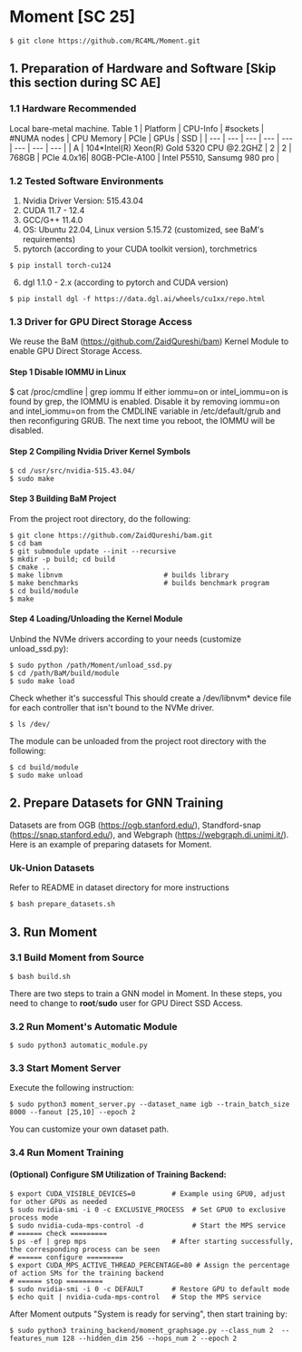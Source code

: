 # Moment [SC 25]
```
$ git clone https://github.com/RC4ML/Moment.git
```

## 1. Preparation of Hardware and Software [Skip this section during SC AE]
### 1.1 Hardware Recommended
Local bare-metal machine.
Table 1
| Platform | CPU-Info | #sockets | #NUMA nodes | CPU Memory | PCIe | GPUs | SSD |
| --- | --- | --- | --- | --- | --- | --- | --- |
| A | 104*Intel(R) Xeon(R) Gold 5320 CPU @2.2GHZ | 2 | 2 | 768GB | PCIe 4.0x16| 80GB-PCIe-A100 | Intel P5510, Sansumg 980 pro |
### 1.2 Tested Software Environments
1. Nvidia Driver Version: 515.43.04
2. CUDA 11.7 - 12.4
3. GCC/G++ 11.4.0
4. OS: Ubuntu 22.04, Linux version 5.15.72 (customized, see BaM's requirements)
5. pytorch (according to your CUDA toolkit version), torchmetrics
```
$ pip install torch-cu124
```
6. dgl 1.1.0 - 2.x (according to pytorch and CUDA version)
```
$ pip install dgl -f https://data.dgl.ai/wheels/cu1xx/repo.html
```
### 1.3 Driver for GPU Direct Storage Access
We reuse the BaM (https://github.com/ZaidQureshi/bam) Kernel Module to enable GPU Direct Storage Access.
#### Step 1 Disable IOMMU in Linux
$ cat /proc/cmdline | grep iommu
If either iommu=on or intel_iommu=on is found by grep, the IOMMU is enabled.
Disable it by removing iommu=on and intel_iommu=on from the CMDLINE variable in /etc/default/grub and then reconfiguring GRUB. The next time you reboot, the IOMMU will be disabled.
#### Step 2 Compiling Nvidia Driver Kernel Symbols
```
$ cd /usr/src/nvidia-515.43.04/
$ sudo make
```
#### Step 3 Building BaM Project
From the project root directory, do the following:
```
$ git clone https://github.com/ZaidQureshi/bam.git
$ cd bam
$ git submodule update --init --recursive
$ mkdir -p build; cd build
$ cmake ..
$ make libnvm                         # builds library
$ make benchmarks                     # builds benchmark program
$ cd build/module
$ make
```
#### Step 4 Loading/Unloading the Kernel Module
Unbind the NVMe drivers according to your needs (customize unload_ssd.py):
```
$ sudo python /path/Moment/unload_ssd.py 
$ cd /path/BaM/build/module
$ sudo make load
```
Check whether it's successful
This should create a /dev/libnvm* device file for each controller that isn't bound to the NVMe driver.
```
$ ls /dev/
```
The module can be unloaded from the project root directory with the following:
```
$ cd build/module
$ sudo make unload
```
## 2. Prepare Datasets for GNN Training
Datasets are from OGB (https://ogb.stanford.edu/), Standford-snap (https://snap.stanford.edu/), and Webgraph (https://webgraph.di.unimi.it/).
Here is an example of preparing datasets for Moment.

### Uk-Union Datasets
Refer to README in dataset directory for more instructions
```
$ bash prepare_datasets.sh
```
## 3. Run Moment
### 3.1 Build Moment from Source
```
$ bash build.sh
```
There are two steps to train a GNN model in Moment. In these steps, you need to change to **root**/**sudo** user for GPU Direct SSD Access.
### 3.2 Run Moment's Automatic Module
```
$ sudo python3 automatic_module.py
```
### 3.3 Start Moment Server
Execute the following instruction:
```
$ sudo python3 moment_server.py --dataset_name igb --train_batch_size 8000 --fanout [25,10] --epoch 2 
```
You can customize your own dataset path.

### 3.4 Run Moment Training
#### (Optional) Configure SM Utilization of Training Backend:
```
$ export CUDA_VISIBLE_DEVICES=0         # Example using GPU0, adjust for other GPUs as needed
$ sudo nvidia-smi -i 0 -c EXCLUSIVE_PROCESS  # Set GPU0 to exclusive process mode
$ sudo nvidia-cuda-mps-control -d            # Start the MPS service
# ====== check =========
$ ps -ef | grep mps                     # After starting successfully, the corresponding process can be seen
# ====== configure =========
$ export CUDA_MPS_ACTIVE_THREAD_PERCENTAGE=80 # Assign the percentage of action SMs for the training backend
# ====== stop =========
$ sudo nvidia-smi -i 0 -c DEFAULT       # Restore GPU to default mode
$ echo quit | nvidia-cuda-mps-control   # Stop the MPS service
```
After Moment outputs "System is ready for serving", then start training by: 
```
$ sudo python3 training_backend/moment_graphsage.py --class_num 2  --features_num 128 --hidden_dim 256 --hops_num 2 --epoch 2
```


